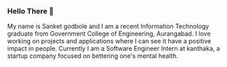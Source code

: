 ### Hello There 👋

My name is Sanket godbole and I am a recent Information Technology graduate from Government College of Engineering, Aurangabad. I love working on projects and applications where I can see it have a positive impact in people. Currently I am a Software Engineer Intern at kanthaka, a startup company focused on bettering one's mental health.

<!--
**sankket/sankket** is a ✨ _special_ ✨ repository because its `README.md` (this file) appears on your GitHub profile.

Here are some ideas to get you started:

- 🔭 I’m currently working on ...
- 🌱 I’m currently learning ...
- 👯 I’m looking to collaborate on ...
- 🤔 I’m looking for help with ...
- 💬 Ask me about ...
- 📫 How to reach me: ...
- 😄 Pronouns: ...
- ⚡ Fun fact: ...
-->
